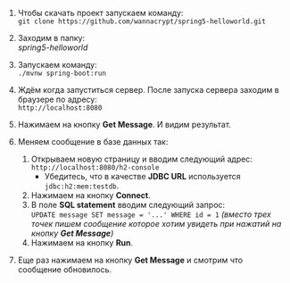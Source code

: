 1. Чтобы скачать проект запускаем команду:  
   `git clone https://github.com/wannacrypt/spring5-helloworld.git`
   
2. Заходим в папку:  
    *spring5-helloworld*

3. Запускаем команду:  
    `./mvnw spring-boot:run`

4. Ждём когда запуститься сервер. После запуска сервера заходим в браузере по адресу:  
    `http://localhost:8080`

5. Нажимаем на кнопку **Get Message**. И видим результат.

6. Меняем сообщение в базе данных так:
    1. Открываем новую страницу и вводим следующий адрес:  
    `http://localhost:8080/h2-console`
        - Убедитесь, что в качестве **JDBC URL** используется `jdbc:h2:mem:testdb`.
    2. Нажимаем на кнопку **Connect**.
    3. В поле **SQL statement** вводим следующий запрос:  
        `UPDATE message SET message = '...' WHERE id = 1` *(вместо трех точек пишем сообщение которое хотим увидеть при нажатий на кнопку **Get Message**)*
    4. Нажимаем на кнопку **Run**.
7. Еще раз нажимаем на кнопку **Get Message** и смотрим что сообщение обновилось.